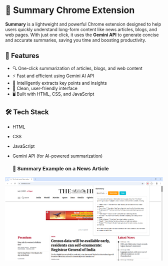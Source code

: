 # 📄 Summary Chrome Extension

**Summary** is a lightweight and powerful Chrome extension designed to help users quickly understand long-form content like news articles, blogs, and web pages. With just one click, it uses the **Gemini API** to generate concise and accurate summaries, saving you time and boosting productivity.


## 🚀 Features

- 🔍 One-click summarization of articles, blogs, and web content  
- ⚡ Fast and efficient using Gemini AI API  
- 🧠 Intelligently extracts key points and insights  
- 🧩 Clean, user-friendly interface  
- 🖥️ Built with HTML, CSS, and JavaScript  

## 🛠️ Tech Stack

- HTML  
- CSS  
- JavaScript  
- Gemini API (for AI-powered summarization)

  ### 🔹 Summary Example on a News Article

![Summary on Article](https://github.com/paras-Git06/A.I-Summarizer/blob/fc423f31a95b976112021356a8b2b8f67f8e99f8/Screenshot.png)

